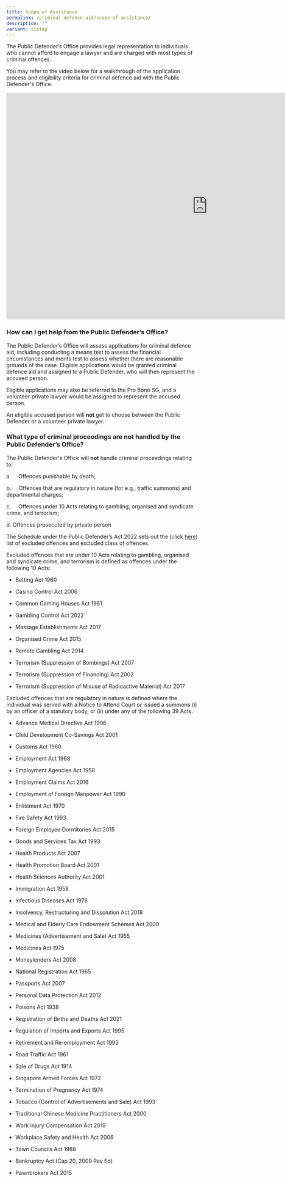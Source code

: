 ```yaml
---
title: Scope of Assistance
permalink: /criminal-defence-aid/scope-of-assistance/
description: ""
variant: tiptap
---
```

<p>The Public Defender’s Office provides legal representation to individuals
who cannot afford to engage a lawyer and are charged with most types of
criminal offences.</p>
<p>You may refer to the video below for a walkthrough of the application
process and eligibility criteria for criminal defence aid with the Public
Defender's Office.</p>
<p></p>
<div class="iframe-wrapper">
<iframe height="594" width="1056" allowfullscreen="true" frameborder="0" src="https://www.youtube.com/embed/Unl-ZzIhAVU"></iframe>
</div>
<p></p>
<h3>How can I get help from the Public Defender’s Office?</h3>
<p>The Public Defender’s Office will assess applications for criminal defence
aid, including conducting a means test to assess the financial circumstances
and merits test to assess whether there are reasonable grounds of the case.
Eligible applications would be granted criminal defence aid and assigned
to a Public Defender, who will then represent the accused person.</p>
<p>Eligible applications may also be referred to the Pro Bono SG, and a volunteer
private lawyer would be assigned to represent the accused person.</p>
<p>An eligible accused person will <strong>not</strong> get to choose between
the Public Defender or a volunteer private lawyer.</p>
<h3>What type of criminal proceedings are not handled by the Public Defender’s Office?</h3>
<p>The Public Defender's Office will <strong>not</strong> handle criminal proceedings
relating to:</p>
<p>a.&nbsp;&nbsp;&nbsp;&nbsp; Offences punishable by death;</p>
<p>b.&nbsp;&nbsp;&nbsp;&nbsp; Offences that are regulatory in nature (for
e.g., traffic summons) and departmental charges;</p>
<p>c.&nbsp;&nbsp;&nbsp;&nbsp; Offences under 10 Acts relating to gambling,
organised and syndicate crime, and terrorism;</p>
<p>d. Offences prosecuted by private person</p>
<p>The Schedule under the Public Defender’s Act 2022 sets out the (click
<a href="/files/Public_Defenders_Act_2022.pdf" rel="noopener nofollow" target="_blank">here</a>) list of excluded offences and excluded class of offences.</p>
<p>Excluded offences that are under 10 Acts relating to gambling, organised
and syndicate crime, and terrorism is defined as offences under the following
10 Acts:</p>
<ul data-tight="true" class="tight">
<li>
<p>Betting Act 1960</p>
</li>
<li>
<p>Casino Control Act 2006</p>
</li>
<li>
<p>Common Gaming Houses Act 1961</p>
</li>
<li>
<p>Gambling Control Act 2022</p>
</li>
<li>
<p>Massage Establishments Act 2017</p>
</li>
<li>
<p>Organised Crime Act 2015</p>
</li>
<li>
<p>Remote Gambling Act 2014</p>
</li>
<li>
<p>Terrorism (Suppression of Bombings) Act 2007</p>
</li>
<li>
<p>Terrorism (Suppression of Financing) Act 2002</p>
</li>
<li>
<p>Terrorism (Suppression of Misuse of Radioactive Material) Act 2017</p>
</li>
</ul>
<p>Excluded offences that are regulatory in nature is defined where the individual
was served with a Notice to Attend Court or issued a summons (i) by an
officer of a statutory body, or (ii) under any of the following 39 Acts:</p>
<ul data-tight="true" class="tight">
<li>
<p>Advance Medical Directive Act 1996</p>
</li>
<li>
<p>Child Development Co-Savings Act 2001</p>
</li>
<li>
<p>Customs Act 1960</p>
</li>
<li>
<p>Employment Act 1968</p>
</li>
<li>
<p>Employment Agencies Act 1958</p>
</li>
<li>
<p>Employment Claims Act 2016</p>
</li>
<li>
<p>Employment of Foreign Manpower Act 1990</p>
</li>
<li>
<p>Enlistment Act 1970</p>
</li>
<li>
<p>Fire Safety Act 1993</p>
</li>
<li>
<p>Foreign Employee Dormitories Act 2015</p>
</li>
<li>
<p>Goods and Services Tax Act 1993</p>
</li>
<li>
<p>Health Products Act 2007</p>
</li>
<li>
<p>Health Promotion Board Act 2001</p>
</li>
<li>
<p>Health Sciences Authority Act 2001</p>
</li>
<li>
<p>Immigration Act 1959</p>
</li>
<li>
<p>Infectious Diseases Act 1976</p>
</li>
<li>
<p>Insolvency, Restructuring and Dissolution Act 2018</p>
</li>
<li>
<p>Medical and Elderly Care Endowment Schemes Act 2000</p>
</li>
<li>
<p>Medicines (Advertisement and Sale) Act 1955</p>
</li>
<li>
<p>Medicines Act 1975</p>
</li>
<li>
<p>Moneylenders Act 2008</p>
</li>
<li>
<p>National Registration Act 1965</p>
</li>
<li>
<p>Passports Act 2007</p>
</li>
<li>
<p>Personal Data Protection Act 2012</p>
</li>
<li>
<p>Poisons Act 1938</p>
</li>
<li>
<p>Registration of Births and Deaths Act 2021</p>
</li>
<li>
<p>Regulation of Imports and Exports Act 1995</p>
</li>
<li>
<p>Retirement and Re-employment Act 1993</p>
</li>
<li>
<p>Road Traffic Act 1961</p>
</li>
<li>
<p>Sale of Drugs Act 1914</p>
</li>
<li>
<p>Singapore Armed Forces Act 1972</p>
</li>
<li>
<p>Termination of Pregnancy Act 1974</p>
</li>
<li>
<p>Tobacco (Control of Advertisements and Sale) Act 1993</p>
</li>
<li>
<p>Traditional Chinese Medicine Practitioners Act 2000</p>
</li>
<li>
<p>Work Injury Compensation Act 2019</p>
</li>
<li>
<p>Workplace Safety and Health Act 2006</p>
</li>
<li>
<p>Town Councils Act 1988</p>
</li>
<li>
<p>Bankruptcy Act (Cap 20, 2009 Rev Ed)</p>
</li>
<li>
<p>Pawnbrokers Act 2015</p>
</li>
</ul>
<p></p>